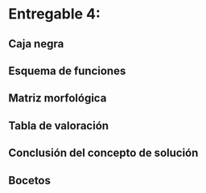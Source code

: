 # Entregable 4: 
## Caja negra

## Esquema de funciones

## Matriz morfológica

## Tabla de valoración

## Conclusión del concepto de solución

## Bocetos

